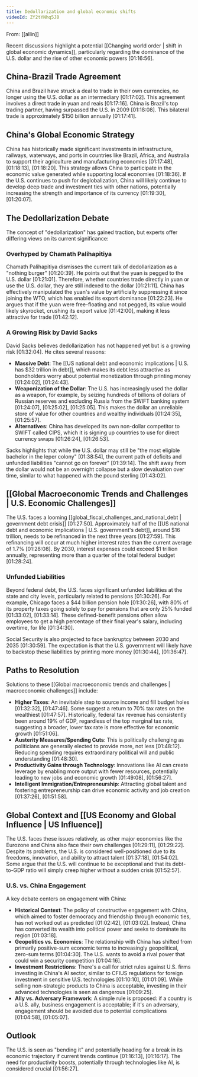 ```yaml
---
title: Dedollarization and global economic shifts
videoId: Zf2tYNhq5J8
---
```


From: [[allin]] <br/> 

Recent discussions highlight a potential [[Changing world order | shift in global economic dynamics]], particularly regarding the dominance of the U.S. dollar and the rise of other economic powers <a class="yt-timestamp" data-t="01:16:56">[01:16:56]</a>.

## China-Brazil Trade Agreement
China and Brazil have struck a deal to trade in their own currencies, no longer using the U.S. dollar as an intermediary <a class="yt-timestamp" data-t="01:17:02">[01:17:02]</a>. This agreement involves a direct trade in yuan and reais <a class="yt-timestamp" data-t="01:17:16">[01:17:16]</a>. China is Brazil's top trading partner, having surpassed the U.S. in 2009 <a class="yt-timestamp" data-t="01:18:08">[01:18:08]</a>. This bilateral trade is approximately $150 billion annually <a class="yt-timestamp" data-t="01:17:41">[01:17:41]</a>.

## China's Global Economic Strategy
China has historically made significant investments in infrastructure, railways, waterways, and ports in countries like Brazil, Africa, and Australia to support their agriculture and manufacturing economies <a class="yt-timestamp" data-t="01:17:48">[01:17:48]</a>, <a class="yt-timestamp" data-t="01:18:13">[01:18:13]</a>, <a class="yt-timestamp" data-t="01:18:20">[01:18:20]</a>. This strategy allows China to participate in the economic value generated while supporting local economies <a class="yt-timestamp" data-t="01:18:36">[01:18:36]</a>. If the U.S. continues to push for deglobalization, China will likely continue to develop deep trade and investment ties with other nations, potentially increasing the strength and importance of its currency <a class="yt-timestamp" data-t="01:19:30">[01:19:30]</a>, <a class="yt-timestamp" data-t="01:20:07">[01:20:07]</a>.

## The Dedollarization Debate
The concept of "dedollarization" has gained traction, but experts offer differing views on its current significance:

### Overhyped by Chamath Palihapitiya
Chamath Palihapitiya dismisses the current talk of dedollarization as a "nothing burger" <a class="yt-timestamp" data-t="01:20:39">[01:20:39]</a>. He points out that the yuan is pegged to the U.S. dollar <a class="yt-timestamp" data-t="01:21:01">[01:21:01]</a>. Therefore, whether countries trade directly in yuan or use the U.S. dollar, they are still indexed to the dollar <a class="yt-timestamp" data-t="01:21:11">[01:21:11]</a>. China has effectively manipulated the yuan's value by artificially suppressing it since joining the WTO, which has enabled its export dominance <a class="yt-timestamp" data-t="01:22:23">[01:22:23]</a>. He argues that if the yuan were free-floating and not pegged, its value would likely skyrocket, crushing its export value <a class="yt-timestamp" data-t="01:42:00">[01:42:00]</a>, making it less attractive for trade <a class="yt-timestamp" data-t="01:42:12">[01:42:12]</a>.

### A Growing Risk by David Sacks
David Sacks believes dedollarization has not happened yet but is a growing risk <a class="yt-timestamp" data-t="01:32:04">[01:32:04]</a>. He cites several reasons:
*   **Massive Debt**: The [[US national debt and economic implications | U.S. has $32 trillion in debt]], which makes its debt less attractive as bondholders worry about potential monetization through printing money <a class="yt-timestamp" data-t="01:24:02">[01:24:02]</a>, <a class="yt-timestamp" data-t="01:24:43">[01:24:43]</a>.
*   **Weaponization of the Dollar**: The U.S. has increasingly used the dollar as a weapon, for example, by seizing hundreds of billions of dollars of Russian reserves and excluding Russia from the SWIFT banking system <a class="yt-timestamp" data-t="01:24:07">[01:24:07]</a>, <a class="yt-timestamp" data-t="01:25:02">[01:25:02]</a>, <a class="yt-timestamp" data-t="01:25:05">[01:25:05]</a>. This makes the dollar an unreliable store of value for other countries and wealthy individuals <a class="yt-timestamp" data-t="01:24:35">[01:24:35]</a>, <a class="yt-timestamp" data-t="01:25:57">[01:25:57]</a>.
*   **Alternatives**: China has developed its own non-dollar competitor to SWIFT called CIPS, which it is signing up countries to use for direct currency swaps <a class="yt-timestamp" data-t="01:26:24">[01:26:24]</a>, <a class="yt-timestamp" data-t="01:26:53">[01:26:53]</a>.

Sacks highlights that while the U.S. dollar may still be "the most eligible bachelor in the leper colony" <a class="yt-timestamp" data-t="01:38:54">[01:38:54]</a>, the current path of deficits and unfunded liabilities "cannot go on forever" <a class="yt-timestamp" data-t="01:39:14">[01:39:14]</a>. The shift away from the dollar would not be an overnight collapse but a slow devaluation over time, similar to what happened with the pound sterling <a class="yt-timestamp" data-t="01:43:02">[01:43:02]</a>.

## [[Global Macroeconomic Trends and Challenges | U.S. Economic Challenges]]
The U.S. faces a looming [[global_fiscal_challenges_and_national_debt | government debt crisis]] <a class="yt-timestamp" data-t="01:27:50">[01:27:50]</a>. Approximately half of the [[US national debt and economic implications | U.S. government's debt]], around $16 trillion, needs to be refinanced in the next three years <a class="yt-timestamp" data-t="01:27:59">[01:27:59]</a>. This refinancing will occur at much higher interest rates than the current average of 1.7% <a class="yt-timestamp" data-t="01:28:08">[01:28:08]</a>. By 2030, interest expenses could exceed $1 trillion annually, representing more than a quarter of the total federal budget <a class="yt-timestamp" data-t="01:28:24">[01:28:24]</a>.

### Unfunded Liabilities
Beyond federal debt, the U.S. faces significant unfunded liabilities at the state and city levels, particularly related to pensions <a class="yt-timestamp" data-t="01:30:26">[01:30:26]</a>. For example, Chicago faces a $44 billion pension hole <a class="yt-timestamp" data-t="01:30:26">[01:30:26]</a>, with 80% of its property taxes going solely to pay for pensions that are only 25% funded <a class="yt-timestamp" data-t="01:33:02">[01:33:02]</a>, <a class="yt-timestamp" data-t="01:33:14">[01:33:14]</a>. These defined-benefit pensions often allow employees to get a high percentage of their final year's salary, including overtime, for life <a class="yt-timestamp" data-t="01:34:30">[01:34:30]</a>.

Social Security is also projected to face bankruptcy between 2030 and 2035 <a class="yt-timestamp" data-t="01:30:59">[01:30:59]</a>. The expectation is that the U.S. government will likely have to backstop these liabilities by printing more money <a class="yt-timestamp" data-t="01:30:44">[01:30:44]</a>, <a class="yt-timestamp" data-t="01:36:47">[01:36:47]</a>.

## Paths to Resolution
Solutions to these [[Global macroeconomic trends and challenges | macroeconomic challenges]] include:
*   **Higher Taxes**: An inevitable step to source income and fill budget holes <a class="yt-timestamp" data-t="01:32:32">[01:32:32]</a>, <a class="yt-timestamp" data-t="01:47:46">[01:47:46]</a>. Some suggest a return to 70% tax rates on the wealthiest <a class="yt-timestamp" data-t="01:47:57">[01:47:57]</a>. Historically, federal tax revenue has consistently been around 19% of GDP, regardless of the top marginal tax rate, suggesting a broader, lower tax rate is more effective for economic growth <a class="yt-timestamp" data-t="01:51:06">[01:51:06]</a>.
*   **Austerity Measures/Spending Cuts**: This is politically challenging as politicians are generally elected to provide more, not less <a class="yt-timestamp" data-t="01:48:12">[01:48:12]</a>. Reducing spending requires extraordinary political will and public understanding <a class="yt-timestamp" data-t="01:48:30">[01:48:30]</a>.
*   **Productivity Gains through Technology**: Innovations like AI can create leverage by enabling more output with fewer resources, potentially leading to new jobs and economic growth <a class="yt-timestamp" data-t="01:49:08">[01:49:08]</a>, <a class="yt-timestamp" data-t="01:56:27">[01:56:27]</a>.
*   **Intelligent Immigration/Entrepreneurship**: Attracting global talent and fostering entrepreneurship can drive economic activity and job creation <a class="yt-timestamp" data-t="01:37:26">[01:37:26]</a>, <a class="yt-timestamp" data-t="01:51:58">[01:51:58]</a>.

## Global Context and [[US Economy and Global Influence | US Influence]]
The U.S. faces these issues relatively, as other major economies like the Eurozone and China also face their own challenges <a class="yt-timestamp" data-t="01:29:11">[01:29:11]</a>, <a class="yt-timestamp" data-t="01:29:22">[01:29:22]</a>. Despite its problems, the U.S. is considered well-positioned due to its freedoms, innovation, and ability to attract talent <a class="yt-timestamp" data-t="01:37:18">[01:37:18]</a>, <a class="yt-timestamp" data-t="01:54:02">[01:54:02]</a>. Some argue that the U.S. will continue to be exceptional and that its debt-to-GDP ratio will simply creep higher without a sudden crisis <a class="yt-timestamp" data-t="01:52:57">[01:52:57]</a>.

### U.S. vs. China Engagement
A key debate centers on engagement with China:
*   **Historical Context**: The policy of constructive engagement with China, which aimed to foster democracy and friendship through economic ties, has not worked out as predicted <a class="yt-timestamp" data-t="01:02:42">[01:02:42]</a>, <a class="yt-timestamp" data-t="01:03:02">[01:03:02]</a>. Instead, China has converted its wealth into political power and seeks to dominate its region <a class="yt-timestamp" data-t="01:03:18">[01:03:18]</a>.
*   **Geopolitics vs. Economics**: The relationship with China has shifted from primarily positive-sum economic terms to increasingly geopolitical, zero-sum terms <a class="yt-timestamp" data-t="01:04:30">[01:04:30]</a>. The U.S. wants to avoid a rival power that could win a security competition <a class="yt-timestamp" data-t="01:04:16">[01:04:16]</a>.
*   **Investment Restrictions**: There's a call for strict rules against U.S. firms investing in China's AI sector, similar to CFIUS regulations for foreign investment in sensitive U.S. technologies <a class="yt-timestamp" data-t="01:10:10">[01:10:10]</a>, <a class="yt-timestamp" data-t="01:01:09">[01:01:09]</a>. While selling non-strategic products to China is acceptable, investing in their advanced technologies is seen as dangerous <a class="yt-timestamp" data-t="01:09:25">[01:09:25]</a>.
*   **Ally vs. Adversary Framework**: A simple rule is proposed: if a country is a U.S. ally, business engagement is acceptable; if it's an adversary, engagement should be avoided due to potential complications <a class="yt-timestamp" data-t="01:04:58">[01:04:58]</a>, <a class="yt-timestamp" data-t="01:05:07">[01:05:07]</a>.

## Outlook
The U.S. is seen as "bending it" and potentially heading for a break in its economic trajectory if current trends continue <a class="yt-timestamp" data-t="01:16:13">[01:16:13]</a>, <a class="yt-timestamp" data-t="01:16:17">[01:16:17]</a>. The need for productivity boosts, potentially through technologies like AI, is considered crucial <a class="yt-timestamp" data-t="01:56:27">[01:56:27]</a>.